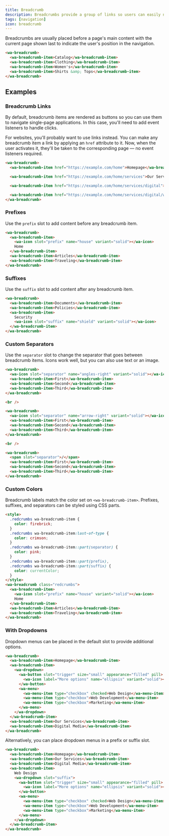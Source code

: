 ```yaml
---
title: Breadcrumb
description: Breadcrumbs provide a group of links so users can easily navigate a website's hierarchy.
tags: [navigation]
icon: breadcrumb
---
```


Breadcrumbs are usually placed before a page's main content with the current page shown last to indicate the user's position in the navigation.

```html {.example}
<wa-breadcrumb>
  <wa-breadcrumb-item>Catalog</wa-breadcrumb-item>
  <wa-breadcrumb-item>Clothing</wa-breadcrumb-item>
  <wa-breadcrumb-item>Women's</wa-breadcrumb-item>
  <wa-breadcrumb-item>Shirts &amp; Tops</wa-breadcrumb-item>
</wa-breadcrumb>
```

## Examples

### Breadcrumb Links

By default, breadcrumb items are rendered as buttons so you can use them to navigate single-page applications. In this case, you'll need to add event listeners to handle clicks.

For websites, you'll probably want to use links instead. You can make any breadcrumb item a link by applying an `href` attribute to it. Now, when the user activates it, they'll be taken to the corresponding page — no event listeners required.

```html {.example}
<wa-breadcrumb>
  <wa-breadcrumb-item href="https://example.com/home">Homepage</wa-breadcrumb-item>

  <wa-breadcrumb-item href="https://example.com/home/services">Our Services</wa-breadcrumb-item>

  <wa-breadcrumb-item href="https://example.com/home/services/digital">Digital Media</wa-breadcrumb-item>

  <wa-breadcrumb-item href="https://example.com/home/services/digital/web-design">Web Design</wa-breadcrumb-item>
</wa-breadcrumb>
```

### Prefixes

Use the `prefix` slot to add content before any breadcrumb item.

```html {.example}
<wa-breadcrumb>
  <wa-breadcrumb-item>
    <wa-icon slot="prefix" name="house" variant="solid"></wa-icon>
    Home
  </wa-breadcrumb-item>
  <wa-breadcrumb-item>Articles</wa-breadcrumb-item>
  <wa-breadcrumb-item>Traveling</wa-breadcrumb-item>
</wa-breadcrumb>
```

### Suffixes

Use the `suffix` slot to add content after any breadcrumb item.

```html {.example}
<wa-breadcrumb>
  <wa-breadcrumb-item>Documents</wa-breadcrumb-item>
  <wa-breadcrumb-item>Policies</wa-breadcrumb-item>
  <wa-breadcrumb-item>
    Security
    <wa-icon slot="suffix" name="shield" variant="solid"></wa-icon>
  </wa-breadcrumb-item>
</wa-breadcrumb>
```

### Custom Separators

Use the `separator` slot to change the separator that goes between breadcrumb items. Icons work well, but you can also use text or an image.

```html {.example}
<wa-breadcrumb>
  <wa-icon slot="separator" name="angles-right" variant="solid"></wa-icon>
  <wa-breadcrumb-item>First</wa-breadcrumb-item>
  <wa-breadcrumb-item>Second</wa-breadcrumb-item>
  <wa-breadcrumb-item>Third</wa-breadcrumb-item>
</wa-breadcrumb>

<br />

<wa-breadcrumb>
  <wa-icon slot="separator" name="arrow-right" variant="solid"></wa-icon>
  <wa-breadcrumb-item>First</wa-breadcrumb-item>
  <wa-breadcrumb-item>Second</wa-breadcrumb-item>
  <wa-breadcrumb-item>Third</wa-breadcrumb-item>
</wa-breadcrumb>

<br />

<wa-breadcrumb>
  <span slot="separator">/</span>
  <wa-breadcrumb-item>First</wa-breadcrumb-item>
  <wa-breadcrumb-item>Second</wa-breadcrumb-item>
  <wa-breadcrumb-item>Third</wa-breadcrumb-item>
</wa-breadcrumb>
```

### Custom Colors

Breadcrumb labels match the color set on `<wa-breadcrumb-item>`. Prefixes, suffixes, and separators can be styled using CSS parts.

```html {.example}
<style>
  .redcrumbs wa-breadcrumb-item {
    color: firebrick;
  }
  .redcrumbs wa-breadcrumb-item:last-of-type {
    color: crimson;
  }
  .redcrumbs wa-breadcrumb-item::part(separator) {
    color: pink;
  }
  .redcrumbs wa-breadcrumb-item::part(prefix),
  .redcrumbs wa-breadcrumb-item::part(suffix) {
    color: currentColor;
  }
</style>
<wa-breadcrumb class="redcrumbs">
  <wa-breadcrumb-item>
    <wa-icon slot="prefix" name="house" variant="solid"></wa-icon>
    Home
  </wa-breadcrumb-item>
  <wa-breadcrumb-item>Articles</wa-breadcrumb-item>
  <wa-breadcrumb-item>Traveling</wa-breadcrumb-item>
</wa-breadcrumb>
```

### With Dropdowns

Dropdown menus can be placed in the default slot to provide additional options.

```html {.example}
<wa-breadcrumb>
  <wa-breadcrumb-item>Homepage</wa-breadcrumb-item>
  <wa-breadcrumb-item>
    <wa-dropdown>
      <wa-button slot="trigger" size="small" appearance="filled" pill>
        <wa-icon label="More options" name="ellipsis" variant="solid"></wa-icon>
      </wa-button>
      <wa-menu>
        <wa-menu-item type="checkbox" checked>Web Design</wa-menu-item>
        <wa-menu-item type="checkbox">Web Development</wa-menu-item>
        <wa-menu-item type="checkbox">Marketing</wa-menu-item>
      </wa-menu>
    </wa-dropdown>
  </wa-breadcrumb-item>
  <wa-breadcrumb-item>Our Services</wa-breadcrumb-item>
  <wa-breadcrumb-item>Digital Media</wa-breadcrumb-item>
</wa-breadcrumb>
```

Alternatively, you can place dropdown menus in a prefix or suffix slot.

```html {.example}
<wa-breadcrumb>
  <wa-breadcrumb-item>Homepage</wa-breadcrumb-item>
  <wa-breadcrumb-item>Our Services</wa-breadcrumb-item>
  <wa-breadcrumb-item>Digital Media</wa-breadcrumb-item>
  <wa-breadcrumb-item>
    Web Design
    <wa-dropdown slot="suffix">
      <wa-button slot="trigger" size="small" appearance="filled" pill>
        <wa-icon label="More options" name="ellipsis" variant="solid"></wa-icon>
      </wa-button>
      <wa-menu>
        <wa-menu-item type="checkbox" checked>Web Design</wa-menu-item>
        <wa-menu-item type="checkbox">Web Development</wa-menu-item>
        <wa-menu-item type="checkbox">Marketing</wa-menu-item>
      </wa-menu>
    </wa-dropdown>
  </wa-breadcrumb-item>
</wa-breadcrumb>
